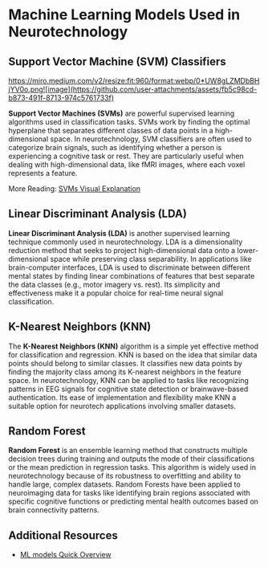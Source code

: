 # Machine Learning Models Used in Neurotechnology

## Support Vector Machine (SVM) Classifiers

https://miro.medium.com/v2/resize:fit:960/format:webp/0*UW8gLZMDbBHjYV0o.png![image](https://github.com/user-attachments/assets/fb5c98cd-b873-491f-8713-974c5761733f)

**Support Vector Machines (SVMs)** are powerful supervised learning algorithms used in classification tasks. SVMs work by finding the optimal hyperplane that separates different classes of data points in a high-dimensional space. In neurotechnology, SVM classifiers are often used to categorize brain signals, such as identifying whether a person is experiencing a cognitive task or rest. They are particularly useful when dealing with high-dimensional data, like fMRI images, where each voxel represents a feature.

More Reading: [SVMs Visual Explanation](https://python.plainenglish.io/support-vector-machine-svm-clearly-explained-d9db9123b7ac)

## Linear Discriminant Analysis (LDA)

**Linear Discriminant Analysis (LDA)** is another supervised learning technique commonly used in neurotechnology. LDA is a dimensionality reduction method that seeks to project high-dimensional data onto a lower-dimensional space while preserving class separability. In applications like brain-computer interfaces, LDA is used to discriminate between different mental states by finding linear combinations of features that best separate the data classes (e.g., motor imagery vs. rest). Its simplicity and effectiveness make it a popular choice for real-time neural signal classification.

## K-Nearest Neighbors (KNN)

The **K-Nearest Neighbors (KNN)** algorithm is a simple yet effective method for classification and regression. KNN is based on the idea that similar data points should belong to similar classes. It classifies new data points by finding the majority class among its K-nearest neighbors in the feature space. In neurotechnology, KNN can be applied to tasks like recognizing patterns in EEG signals for cognitive state detection or brainwave-based authentication. Its ease of implementation and flexibility make KNN a suitable option for neurotech applications involving smaller datasets.

## Random Forest

**Random Forest** is an ensemble learning method that constructs multiple decision trees during training and outputs the mode of their classifications or the mean prediction in regression tasks. This algorithm is widely used in neurotechnology because of its robustness to overfitting and ability to handle large, complex datasets. Random Forests have been applied to neuroimaging data for tasks like identifying brain regions associated with specific cognitive functions or predicting mental health outcomes based on brain connectivity patterns.

## Additional Resources
- [ML models Quick Overview](https://www.youtube.com/watch?v=yN7ypxC7838)
